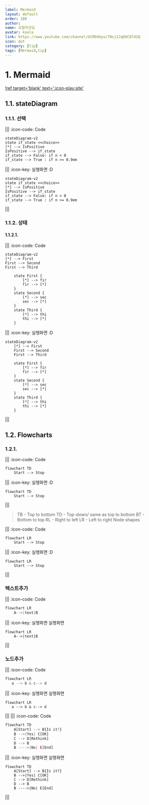 ```yaml
---
label: Mermaid
layout: default
order: 100
author:
name: 코알라코딩
avatar: koala
link: https://www.youtube.com/channel/UCMb94yucTNsjIJqD8C8lO2Q
icon: dot
category: [tip]
tags: [Mermaid,tip]
---
```


# 1. Mermaid

[!ref target='blank' text=':icon-play:site'](https://mermaid.js.org/)

## 1.1. stateDiagram

### 1.1.1. 선택

||| :icon-code: Code

```
stateDiagram-v2
state if_state <<choice>>
[*] --> IsPositive
IsPositive --> if_state
if_state --> False: if n < 0
if_state --> True : if n >= 0.9em
```

||| :icon-key: 실행화면
:D

```mermaid
stateDiagram-v2
state if_state <<choice>>
[*] --> IsPositive
IsPositive --> if_state
if_state --> False: if n < 0
if_state --> True : if n >= 0.9em
```

|||

### 1.1.2. 상태

#### 1.1.2.1.

||| :icon-code: Code

```
stateDiagram-v2
[*] --> First
First --> Second
First --> Third

    state First {
        [*] --> fir
        fir --> [*]
    }
    state Second {
        [*] --> sec
        sec --> [*]
    }
    state Third {
        [*] --> thi
        thi --> [*]
    }

```

||| :icon-key: 실행화면
:D

```mermaid
stateDiagram-v2
    [*] --> First
    First --> Second
    First --> Third

    state First {
        [*] --> fir
        fir --> [*]
    }
    state Second {
        [*] --> sec
        sec --> [*]
    }
    state Third {
        [*] --> thi
        thi --> [*]
    }
```

|||

## 1.2. Flowcharts

### 1.2.1.

||| :icon-code: Code

```
flowchart TD
    Start --> Stop
```

||| :icon-key: 실행화면
:D

```mermaid
flowchart TD
    Start --> Stop
```

|||

> TB - Top to bottom
> TD - Top-down/ same as top to bottom
> BT - Bottom to top
> RL - Right to left
> LR - Left to right
> Node shapes

||| :icon-code: Code

```
flowchart LR
    Start --> Stop
```

||| :icon-key: 실행화면
:D

```mermaid
flowchart LR
    Start --> Stop
```

|||

### 텍스트추가

||| :icon-code: Code

```js
flowchart LR
    A-->|text|B
```

||| :icon-key: 실행화면
실행화면

```mermaid
flowchart LR
    A-->|text|B
```

|||

### 노드추가

||| :icon-code: Code

```js
flowchart LR
   a --> b & c--> d
```

||| :icon-key: 실행화면
실행화면

```mermaid
flowchart LR
   a --> b & c--> d
```

|||
||| :icon-code: Code

```js
flowchart TD
    A[Start] --> B{Is it?}
    B -->|Yes| C[OK]
    C --> D[Rethink]
    D --> B
    B ---->|No| E[End]
```

||| :icon-key: 실행화면
실행화면

```mermaid
flowchart TD
    A[Start] --> B{Is it?}
    B -->|Yes| C[OK]
    C --> D[Rethink]
    D --> B
    B ---->|No| E[End]
```

|||
